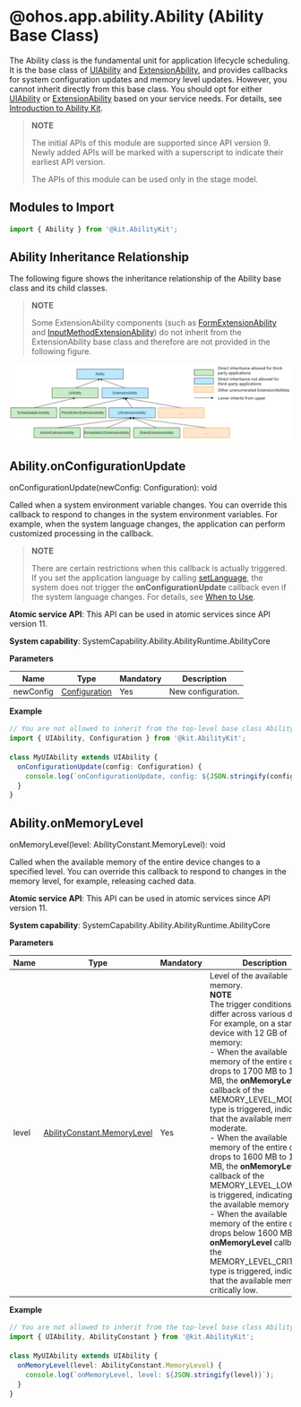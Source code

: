 # @ohos.app.ability.Ability (Ability Base Class)

<!--Kit: Ability Kit-->
<!--Subsystem: Ability-->
<!--Owner: @littlejerry1-->
<!--Designer: @ccllee1-->
<!--Tester: @lixueqing513-->
<!--Adviser: @huipeizi-->

The Ability class is the fundamental unit for application lifecycle scheduling. It is the base class of [UIAbility](js-apis-app-ability-uiAbility.md) and [ExtensionAbility](js-apis-app-ability-extensionAbility.md), and provides callbacks for system configuration updates and memory level updates. However, you cannot inherit directly from this base class. You should opt for either [UIAbility](js-apis-app-ability-uiAbility.md) or [ExtensionAbility](js-apis-app-ability-extensionAbility.md) based on your service needs. For details, see [Introduction to Ability Kit](../../application-models/abilitykit-overview.md).

> **NOTE**
> 
> The initial APIs of this module are supported since API version 9. Newly added APIs will be marked with a superscript to indicate their earliest API version.
>
> The APIs of this module can be used only in the stage model.

## Modules to Import

```ts
import { Ability } from '@kit.AbilityKit';
```

## Ability Inheritance Relationship

The following figure shows the inheritance relationship of the Ability base class and its child classes.

> **NOTE**
>
> Some ExtensionAbility components (such as [FormExtensionAbility](../apis-form-kit/js-apis-app-form-formExtensionAbility.md) and [InputMethodExtensionAbility](../apis-ime-kit/js-apis-inputmethod-extension-ability.md)) do not inherit from the ExtensionAbility base class and therefore are not provided in the following figure.

![ability-inheritance](../figures/image-ability-ability-inheritance.png)

## Ability.onConfigurationUpdate

onConfigurationUpdate(newConfig: Configuration): void

Called when a system environment variable changes. You can override this callback to respond to changes in the system environment variables. For example, when the system language changes, the application can perform customized processing in the callback.

> **NOTE**
>
> There are certain restrictions when this callback is actually triggered. If you set the application language by calling [setLanguage](../apis-ability-kit/js-apis-inner-application-applicationContext.md#applicationcontextsetlanguage11), the system does not trigger the **onConfigurationUpdate** callback even if the system language changes. For details, see [When to Use](../../application-models/subscribe-system-environment-variable-changes.md#when-to-use).

**Atomic service API**: This API can be used in atomic services since API version 11.

**System capability**: SystemCapability.Ability.AbilityRuntime.AbilityCore

**Parameters**

| Name| Type| Mandatory| Description|
| -------- | -------- | -------- | -------- |
| newConfig | [Configuration](js-apis-app-ability-configuration.md) | Yes| New configuration.|

**Example**

```ts
// You are not allowed to inherit from the top-level base class Ability. Therefore, the derived class UIAbility is used as an example.
import { UIAbility, Configuration } from '@kit.AbilityKit';

class MyUIAbility extends UIAbility {
  onConfigurationUpdate(config: Configuration) {
    console.log(`onConfigurationUpdate, config: ${JSON.stringify(config)}`);
  }
}
```

## Ability.onMemoryLevel

onMemoryLevel(level: AbilityConstant.MemoryLevel): void

Called when the available memory of the entire device changes to a specified level. You can override this callback to respond to changes in the memory level, for example, releasing cached data.

**Atomic service API**: This API can be used in atomic services since API version 11.

**System capability**: SystemCapability.Ability.AbilityRuntime.AbilityCore

**Parameters**

| Name| Type| Mandatory| Description|
| -------- | -------- | -------- | -------- |
| level | [AbilityConstant.MemoryLevel](js-apis-app-ability-abilityConstant.md#memorylevel) | Yes| Level of the available memory.<br>**NOTE**<br>The trigger conditions may differ across various devices. For example, on a standard device with 12 GB of memory:<br>- When the available memory of the entire device drops to 1700 MB to 1800 MB, the **onMemoryLevel** callback of the MEMORY_LEVEL_MODERATE type is triggered, indicating that the available memory is moderate.<br>- When the available memory of the entire device drops to 1600 MB to 1700 MB, the **onMemoryLevel** callback of the MEMORY_LEVEL_LOW type is triggered, indicating that the available memory is low.<br>- When the available memory of the entire device drops below 1600 MB, the **onMemoryLevel** callback of the MEMORY_LEVEL_CRITICAL type is triggered, indicating that the available memory is critically low.|

**Example**

```ts
// You are not allowed to inherit from the top-level base class Ability. Therefore, the derived class UIAbility is used as an example.
import { UIAbility, AbilityConstant } from '@kit.AbilityKit';

class MyUIAbility extends UIAbility {
  onMemoryLevel(level: AbilityConstant.MemoryLevel) {
    console.log(`onMemoryLevel, level: ${JSON.stringify(level)}`);
  }
}
```
